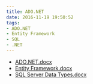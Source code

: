 ```yaml
---
title: ADO.NET
date: 2016-11-19 19:50:52
tags: 
- ADO.NET
- Entity Framework
- SQL
- .NET 
---
```

* [ADO.NET.docx](https://github.com/zhuzhigao/PersonalTechArticles/raw/master/ADO.NET/ADO.NET.docx)
* [Entity Framework.docx](https://github.com/zhuzhigao/PersonalTechArticles/raw/master/ADO.NET/Entity%20Framework.docx)
* [SQL Server Data Types.docx](https://github.com/zhuzhigao/PersonalTechArticles/raw/master/ADO.NET/SQL%20Server%20Data%20Types.docx)
<!-- more -->